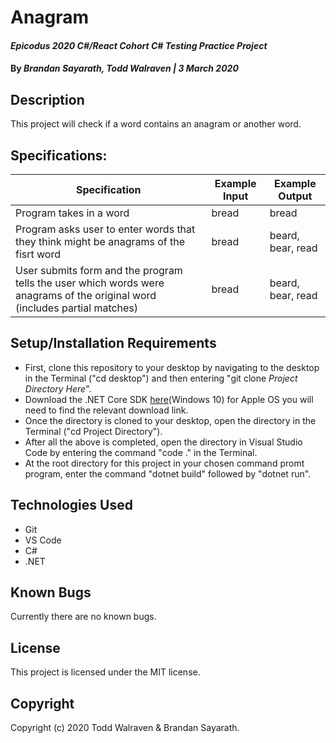 # Anagram 

#### _Epicodus 2020 C#/React Cohort C# Testing Practice Project_

#### By _**Brandan Sayarath, Todd Walraven** | 3 March 2020_

## Description

This project will check if a word contains an anagram or another word.

## Specifications:


| Specification | Example Input | Example Output |
| ----------- |------------| ------------ |
| Program takes in a word | bread | bread | 
| Program asks user to enter words that they think might be anagrams of the fisrt word | bread | beard, bear, read |
| User submits form and the program tells the user which words were anagrams of the original word (includes partial matches) | bread | beard, bear, read | 


## Setup/Installation Requirements

* First, clone this repository to your desktop by navigating to the desktop in the Terminal ("cd desktop") and then entering "git clone _Project Directory Here_".
* Download the .NET Core SDK <a href="https://dotnet.microsoft.com/download/dotnet-core/thank-you/sdk-2.2.203-windows-x64-installer">here</a>(Windows 10) for Apple OS you will need to find the relevant download link.
* Once the directory is cloned to your desktop, open the directory in the Terminal ("cd Project Directory").
* After all the above is completed, open the directory in Visual Studio Code by entering the command "code ." in the Terminal.
* At the root directory for this project in your chosen command promt program, enter the command "dotnet build" followed by "dotnet run".

## Technologies Used

* Git
* VS Code
* C#
* .NET


## Known Bugs

Currently there are no known bugs. 

## License

This project is licensed under the MIT license.

## Copyright

Copyright (c) 2020 Todd Walraven & Brandan Sayarath.
